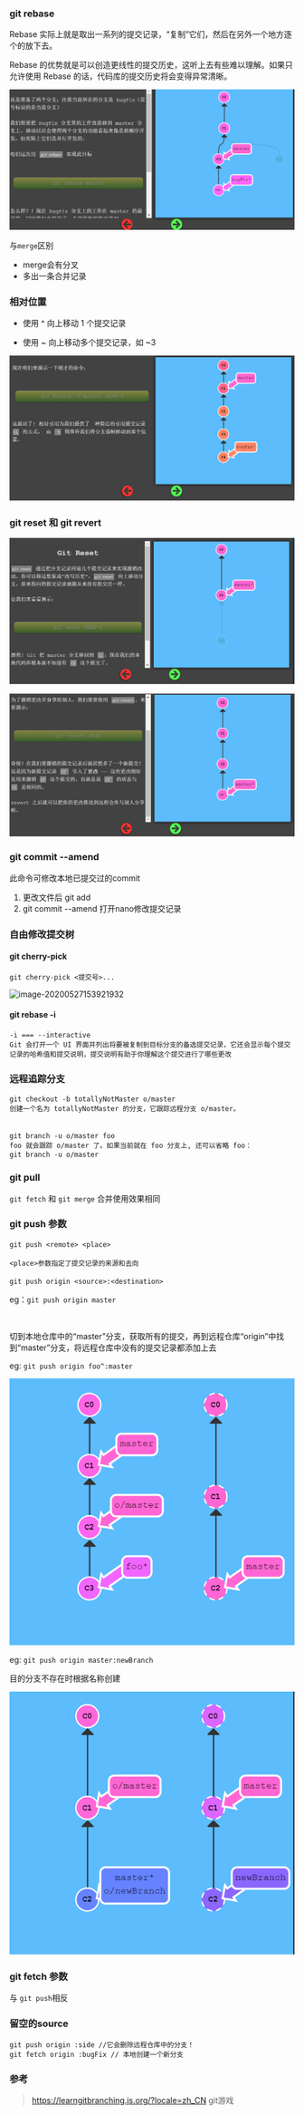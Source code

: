 ### git rebase

Rebase 实际上就是取出一系列的提交记录，“复制”它们，然后在另外一个地方逐个的放下去。

Rebase 的优势就是可以创造更线性的提交历史，这听上去有些难以理解。如果只允许使用 Rebase 的话，代码库的提交历史将会变得异常清晰。

![](https://raw.githubusercontent.com/bazinga-web/images/master/20200527/154414.png)



与`merge`区别

- merge会有分叉
- 多出一条合并记录



### 相对位置

- 使用 ^ 向上移动 1 个提交记录

- 使用 ~<num> 向上移动多个提交记录，如 ~3

![](https://raw.githubusercontent.com/bazinga-web/images/master/20200527/154206.png)





### git reset 和 git revert

![](https://raw.githubusercontent.com/bazinga-web/images/master/20200527/153722.png)



![](https://raw.githubusercontent.com/bazinga-web/images/master/20200527/153824.png)





### git commit --amend

此命令可修改本地已提交过的commit

1. 更改文件后 git add 
2. git commit --amend 打开nano修改提交记录



### 自由修改提交树

#### git cherry-pick

```shell
git cherry-pick <提交号>...
```

![image-20200527153921932](D:%5Cmarkdown%5Cimages%5Cimage-20200527153921932.png)



#### git rebase -i

```
-i === --interactive
Git 会打开一个 UI 界面并列出将要被复制到目标分支的备选提交记录，它还会显示每个提交记录的哈希值和提交说明，提交说明有助于你理解这个提交进行了哪些更改
```



### 远程追踪分支



```shell
git checkout -b totallyNotMaster o/master
创建一个名为 totallyNotMaster 的分支，它跟踪远程分支 o/master。


git branch -u o/master foo
foo 就会跟踪 o/master 了。如果当前就在 foo 分支上, 还可以省略 foo：
git branch -u o/master

```



### git pull

`git fetch` 和 `git merge`  合并使用效果相同



### git push 参数

```shell
git push <remote> <place>

<place>参数指定了提交记录的来源和去向

git push origin <source>:<destination>
```

eg：`git push origin master`

​		

切到本地仓库中的“master”分支，获取所有的提交，再到远程仓库“origin”中找到“master”分支，将远程仓库中没有的提交记录都添加上去



eg: `git push origin foo^:master`

![](https://raw.githubusercontent.com/bazinga-web/images/master/20200527/152018.png)



eg: `git push origin master:newBranch`

目的分支不存在时根据名称创建

![](https://raw.githubusercontent.com/bazinga-web/images/master/20200527/152301.png)



### git fetch 参数

与 `git push`相反





### 留空的source

```shell
git push origin :side //它会删除远程仓库中的分支！
git fetch origin :bugFix // 本地创建一个新分支
```







### 参考

> https://learngitbranching.js.org/?locale=zh_CN git游戏

